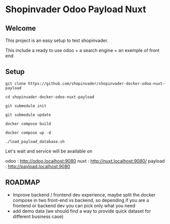 # Shopinvader Odoo Payload Nuxt


## Welcome

This project is an easy setup to test shopinvader.

This include a ready to use odoo + a search engine + an exemple of front end

## Setup

```
git clone https://github.com/shopinvader/shopinvader-docker-odoo-nuxt-payload

cd shopinvader-docker-odoo-nuxt-payload

git submodule init

git submodule update

docker compose build

docker compose up -d

./load_payload_database.sh
```

Let's wait and service will be available on

odoo : http://odoo.localhost:9080
nuxt : http://nuxt.localhost:9080/
payload : http://payload.localhost:9080


## ROADMAP

- Improve backend / frontend dev experience, maybe split the docker compose in two front-end vs backend, so depending if you are a frontend or backend dev you can pick only what you need
- add demo data (we should find a way to provide quick dataset for different business case)



